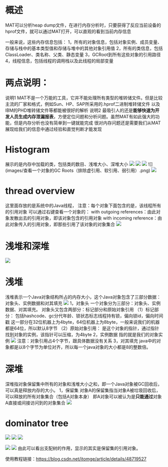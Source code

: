 # 概述
MAT可以分析heap dump文件，在进行内存分析时，只要获得了反应当前设备的hprof文件，就可以通过MAT打开，可以直观的看到当前内存信息

一般来说，这些内存信息包括：
1，所有的对象信息，包括对象实例、成员变量、存储与栈中的基本类型值和存储与堆中的其他对象引用值
2，所有的类信息，包括ClassLoader、类名称、父类、静态变量
3，GCRoot到所有这些对象的引用路径
4，线程信息，包括线程的调用栈以及此线程的局部变量

# 两点说明：
说明1
    MAT不是一个万能的工具，它并不能处理所有类型的堆转储文件。但是比较主流的厂家和格式，例如Sun、HP、SAP所采用的.hprof二进制堆转储文件
    以及IBM的PHD堆转储文件等都能被很好的解析
说明2
    最吸引人的还是**能够快速为开发人员生成内存泄漏报表**，方便定位问题和分析问题。虽然MAT有如此强大的功能，但是内存分析也没有简单到一键就能完成
    很对内存问题还是需要我们从MAT展现给我们的信息中通过经验和直觉判断才能发现

# Histogram
展示的是内存中加载的类，包括类的数目、浅堆大小、深堆大小
![](images/Histogram概览.png)
![](images/Histogram分组.png)
![](images/Histogram排序.png)
![](images/查看一个对象的GC Roots（排除虚引用、软引用、弱引用）.png)
![](images/Histogram进行两个dump文件的比较.png)


# thread overview
这里面存放的是系统中的Java线程，
注意：每个对象下面包含的是，该线程所有的引用对象
可以通过右键查看一个对象的：
    with outgoing references：由此对象发散出去的引用对象，即该对象包含的引用对象
    with incoming reference：由此对象传入的引用对象，即那些引用了该对象的对象集合
![](images/outgoing&incoming引用.png)


# 浅堆和深堆
![](images/thread_overview中的浅堆和深堆.png)
# 浅堆
浅堆表示一个Java对象结构所占的内存大小，这个Java对象包含了三部分数据：
对象头、实例数据和对其填充
![](./images/浅堆.png)
1，对象头
    一个对象分为三部分：对象头、实例数据、对其填充。
    对象头又包含两部分：标记部分和原始对象引用
    （1）标记部分：
    包括hashcode、gc分代年龄、锁状态标志线程持有锁，偏向锁id，偏向时间戳
    这一部分在32位机器上为4byte，64位机器上为8byte，一般来说我们的机器都是64位，所以默认8字节
    （2）原始对象引用：
    是这个对象的指针，通过指针找到对象的实例，该指针可以压缩，为4byte
2，实例数据
    指的就是我们的对象实例
    ![](./images/几种数据类型所占字节数.png)
    注意：对象引用占4个字节，跟具体数据没有关系
3，对其填充
    java中的对象都是以8个字节为单位对齐，所以每一个java对象的大小都是8的整数倍。
# 深堆
深堆指对象保留集中所有的对象和浅堆大小之和，即一个Java对象被GC回收后，可以真是释放内存的大小。
1，保留集
    对象A的保留集指当对象A被垃圾回收后，可以释放的所有对象集合（包括A对象本身）
    即A对象可以被认为是**只能通过**对象A直接或间接访问到的对象集合
    ![](./images/保留集对象的引用.png)

# dominator tree
![](./images/支配树概念.png)
![](./images/支配树举例.png)
![](./images/支配树举例2.png)

![](./images/支配树包含的引用对象.png)
![](./images/线程概述包含的引用对象.png)
由此可以看出支配树的作用，显示的其实是保留集的引用对象。


使用教程链接：https://blog.csdn.net/itomge/article/details/48719527